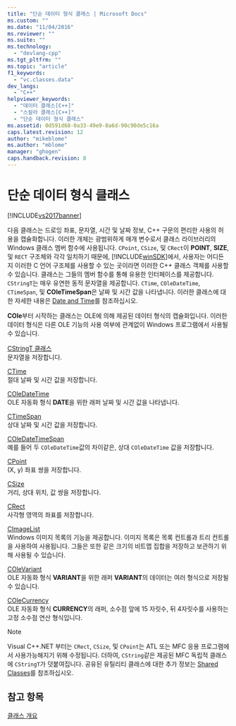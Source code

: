 ```yaml
---
title: "단순 데이터 형식 클래스 | Microsoft Docs"
ms.custom: ""
ms.date: "11/04/2016"
ms.reviewer: ""
ms.suite: ""
ms.technology: 
  - "devlang-cpp"
ms.tgt_pltfrm: ""
ms.topic: "article"
f1_keywords: 
  - "vc.classes.data"
dev_langs: 
  - "C++"
helpviewer_keywords: 
  - "데이터 클래스[C++]"
  - "스칼라 클래스[C++]"
  - "단순 데이터 형식 클래스"
ms.assetid: 0d591d68-0a33-49e9-8a6d-90c90de5c16a
caps.latest.revision: 12
author: "mikeblome"
ms.author: "mblome"
manager: "ghogen"
caps.handback.revision: 8
---
```

# 단순 데이터 형식 클래스
[!INCLUDE[vs2017banner](../assembler/inline/includes/vs2017banner.md)]

다음 클래스는 드로잉 좌표, 문자열, 시간 및 날짜 정보, C\+\+ 구문의 편리한 사용의 허용을 캡슐화합니다.  이러한 개체는 광범위하게 매개 변수로서 클래스 라이브러리의 Windows 클래스 멤버 함수에 사용됩니다.  `CPoint`, `CSize`, 및 `CRect`이 **POINT**, **SIZE**, 및 `RECT` 구조체와 각각 일치하기 때문에, [!INCLUDE[winSDK](../atl/includes/winsdk_md.md)]에서, 사용자는 어디든지 이러한 C 언어 구조체를 사용할 수 있는 곳이라면 이러한 C\+\+ 클래스 객체를 사용할 수 있습니다.  클래스는 그들의 멤버 함수를 통해 유용한 인터페이스를 제공합니다.  `CStringT`는 매우 유연한 동적 문자열을 제공합니다.  `CTime`, `COleDateTime`, `CTimeSpan`, 및  **COleTimeSpan**은 날짜 및 시간 값을 나타냅니다.  이러한 클래스에 대한 자세한 내용은 [Date and Time](../atl-mfc-shared/date-and-time.md)를 참조하십시오.  
  
 **COle**부터 시작하는 클래스는 OLE에 의해 제공된 데이터 형식의 캡슐화입니다.  이러한 데이터 형식은 다른 OLE 기능의 사용 여부에 관계없이 Windows 프로그램에서 사용될 수 있습니다.  
  
 [CStringT 클래스](../atl-mfc-shared/reference/cstringt-class.md)  
 문자열을 저장합니다.  
  
 [CTime](../atl-mfc-shared/reference/ctime-class.md)  
 절대 날짜 및 시간 값을 저장합니다.  
  
 [COleDateTime](../atl-mfc-shared/reference/coledatetime-class.md)  
 OLE 자동화 형식 **DATE**을 위한 래퍼  날짜 및 시간 값을 나타냅니다.  
  
 [CTimeSpan](../atl-mfc-shared/reference/ctimespan-class.md)  
 상대 날짜 및 시간 값을 저장합니다.  
  
 [COleDateTimeSpan](../atl-mfc-shared/reference/coledatetimespan-class.md)  
 예를 들어 두 `COleDateTime`값의 차이같은, 상대 `COleDateTime` 값을 저장합니다.  
  
 [CPoint](../atl-mfc-shared/reference/cpoint-class.md)  
 \(X, y\) 좌표 쌍을 저장합니다.  
  
 [CSize](../atl-mfc-shared/reference/csize-class.md)  
 거리, 상대 위치, 값 쌍을 저장합니다.  
  
 [CRect](../atl-mfc-shared/reference/crect-class.md)  
 사각형 영역의 좌표를 저장합니다.  
  
 [CImageList](../mfc/reference/cimagelist-class.md)  
 Windows 이미지 목록의 기능을 제공합니다.  이미지 목록은 목록 컨트롤과 트리 컨트롤을 사용하여 사용됩니다.  그들은 또한 같은 크기의 비트맵 집합을 저장하고 보관하기 위해 사용될 수 있습니다.  
  
 [COleVariant](../mfc/reference/colevariant-class.md)  
 OLE 자동화 형식 **VARIANT**을 위한 래퍼  **VARIANT**의 데이터는 여러 형식으로 저장될 수 있습니다.  
  
 [COleCurrency](../mfc/reference/colecurrency-class.md)  
 OLE 자동화 형식 **CURRENCY**의 래퍼, 소수점 앞에 15 자릿수, 뒤 4자릿수를 사용하는 고정 소수점 연산 형식입니다.  
  
> [!NOTE]
>  Visual C\+\+.NET 부터는 `CRect`, `CSize`, 및 `CPoint`는 ATL 또는 MFC 응용 프로그램에서 사용가능해지기 위해 수정됩니다.  더하여, `CString`같은 제공된 MFC 독립적 클래스에 `CStringT`가 덧붙여집니다.  공유된 유틸리티 클래스에 대한 추가 정보는 [Shared Classes](../atl-mfc-shared/atl-mfc-shared-classes.md)를 참조하십시오.  
  
## 참고 항목  
 [클래스 개요](../mfc/class-library-overview.md)